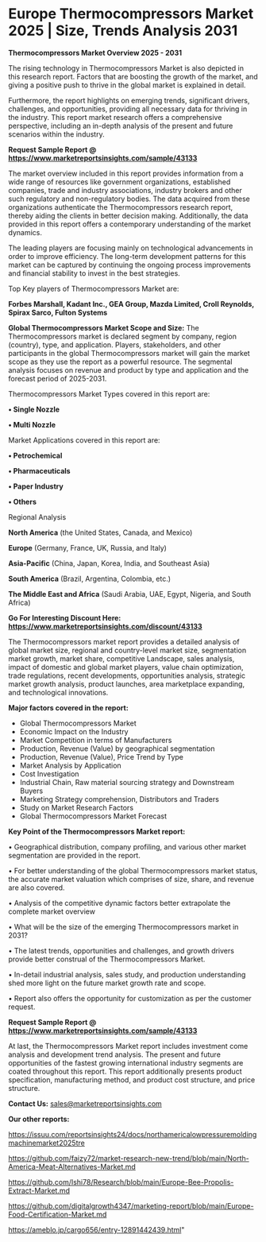# Europe Thermocompressors Market 2025 | Size, Trends Analysis 2031

<Strong> Thermocompressors Market Overview 2025 - 2031</strong>

The rising technology in Thermocompressors Market is also depicted in this research report. Factors that are boosting the growth of the market, and giving a positive push to thrive in the global market is explained in detail.

Furthermore, the report highlights on emerging trends, significant drivers, challenges, and opportunities, providing all necessary data for thriving in the industry. This report market research offers a comprehensive perspective, including an in-depth analysis of the present and future scenarios within the industry.

<strong>Request Sample Report @ <a href=https://www.marketreportsinsights.com/sample/43133>https://www.marketreportsinsights.com/sample/43133</a></strong>

The market overview included in this report provides information from a wide range of resources like government organizations, established companies, trade and industry associations, industry brokers and other such regulatory and non-regulatory bodies. The data acquired from these organizations authenticate the Thermocompressors research report, thereby aiding the clients in better decision making. Additionally, the data provided in this report offers a contemporary understanding of the market dynamics.

The leading players are focusing mainly on technological advancements in order to improve efficiency. The long-term development patterns for this market can be captured by continuing the ongoing process improvements and financial stability to invest in the best strategies.

Top Key players of Thermocompressors Market are:

<strong>Forbes Marshall, Kadant Inc., GEA Group, Mazda Limited, Croll Reynolds, Spirax Sarco, Fulton Systems</strong>

<strong><b>Global Thermocompressors Market Scope and Size:</b></strong>
The Thermocompressors market is declared segment by company, region (country), type, and application. Players, stakeholders, and other participants in the global Thermocompressors market will gain the market scope as they use the report as a powerful resource. The segmental analysis focuses on revenue and product by type and application and the forecast period of 2025-2031.

Thermocompressors Market Types covered in this report are:

<strong>•  Single Nozzle

•  Multi Nozzle</strong>

Market Applications covered in this report are:

<strong>•  Petrochemical

•  Pharmaceuticals

•  Paper Industry

•  Others</strong> 

Regional Analysis

<strong>North America</strong> (the United States, Canada, and Mexico)

<strong>Europe</strong> (Germany, France, UK, Russia, and Italy)

<strong>Asia-Pacific</strong> (China, Japan, Korea, India, and Southeast Asia)

<strong>South America</strong> (Brazil, Argentina, Colombia, etc.)

<strong>The Middle East and Africa</strong> (Saudi Arabia, UAE, Egypt, Nigeria, and South Africa)

<strong>Go For Interesting Discount Here: <a href=https://www.marketreportsinsights.com/discount/43133>https://www.marketreportsinsights.com/discount/43133</a></strong>

The Thermocompressors market report provides a detailed analysis of global market size, regional and country-level market size, segmentation market growth, market share, competitive Landscape, sales analysis, impact of domestic and global market players, value chain optimization, trade regulations, recent developments, opportunities analysis, strategic market growth analysis, product launches, area marketplace expanding, and technological innovations.

<strong><b>Major factors covered in the report:</b></strong>
<ul>
  <li>Global Thermocompressors Market </li>
  <li>Economic Impact on the Industry</li>
  <li>Market Competition in terms of Manufacturers</li>
  <li>Production, Revenue (Value) by geographical segmentation</li>
  <li>Production, Revenue (Value), Price Trend by Type</li>
  <li>Market Analysis by Application</li>
  <li>Cost Investigation</li>
  <li>Industrial Chain, Raw material sourcing strategy and Downstream Buyers</li>
  <li>Marketing Strategy comprehension, Distributors and Traders</li>
  <li>Study on Market Research Factors</li>
  <li>Global Thermocompressors Market Forecast</li>
</ul>

<strong><b>Key Point of the Thermocompressors Market report:</b></strong>

• Geographical distribution, company profiling, and various other market segmentation are provided in the report.

• For better understanding of the global Thermocompressors market status, the accurate market valuation which comprises of size, share, and revenue are also covered.

• Analysis of the competitive dynamic factors better extrapolate the complete market overview

• What will be the size of the emerging Thermocompressors market in 2031?

• The latest trends, opportunities and challenges, and growth drivers provide better construal of the Thermocompressors Market.

• In-detail industrial analysis, sales study, and production understanding shed more light on the future market growth rate and scope.

• Report also offers the opportunity for customization as per the customer request.

<strong>Request Sample Report @ <a href=https://www.marketreportsinsights.com/sample/43133>https://www.marketreportsinsights.com/sample/43133</a></strong>

At last, the Thermocompressors Market report includes investment come analysis and development trend analysis. The present and future opportunities of the fastest growing international industry segments are coated throughout this report. This report additionally presents product specification, manufacturing method, and product cost structure, and price structure.

<strong>Contact Us:</strong>
sales@marketreportsinsights.com

<strong>Our other reports:</strong>

<a href=https://issuu.com/reportsinsights24/docs/northamericalowpressuremoldingmachinemarket2025tre>https://issuu.com/reportsinsights24/docs/northamericalowpressuremoldingmachinemarket2025tre</a>

<a href=https://github.com/faizy72/market-research-new-trend/blob/main/North-America-Meat-Alternatives-Market.md>https://github.com/faizy72/market-research-new-trend/blob/main/North-America-Meat-Alternatives-Market.md</a>

<a href=https://github.com/Ishi78/Research/blob/main/Europe-Bee-Propolis-Extract-Market.md>https://github.com/Ishi78/Research/blob/main/Europe-Bee-Propolis-Extract-Market.md</a>

<a href=https://github.com/digitalgrowth4347/marketing-report/blob/main/Europe-Food-Certification-Market.md>https://github.com/digitalgrowth4347/marketing-report/blob/main/Europe-Food-Certification-Market.md</a>

<a href=https://ameblo.jp/cargo656/entry-12891442439.html>https://ameblo.jp/cargo656/entry-12891442439.html</a>"
